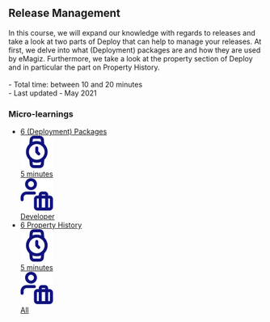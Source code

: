 <div class="ez-academy">
	<div class="ez-academy__body">
		<main class="master">
	<h2 class="title">Release Management</h2>
    <p>
       In this course, we will expand our knowledge with regards to releases and take a look at two parts of Deploy that can help to manage your releases. At first, we delve into what (Deployment) packages are and how they are used by eMagiz. Furthermore, we take a look at the property section of Deploy and in particular the part on Property History.
        </br></br>
        - Total time: between 10 and 20 minutes
        </br>
        - Last updated - May 2021
    </p>
    <h3 class="title">Micro-learnings</h3>
    <ul class="strip-container">
        <li class="strip">
            <a href="../../docs/microlearning/novice-release-management-packages" class="strip__link">
            <label for="" class="strip__label">
                <span>6</span>
                (Deployment) Packages
            </label>
            <div class="strip__attribute">
                <img class="strip__attribute-icon strip__attribute-icon--duration" src="../../img/microlearning/academy_index/icon-duration32.svg"/>
                <div class="strip__attribute-label">5 minutes</div>
            </div>
            <div class="strip__attribute">
                <img class="strip__attribute-icon strip__attribute-icon--roles" src="../../img/microlearning/academy_index/icon-roles32.svg"/>
                <div class="strip__attribute-label">Developer</div>
            </div>
        </a>
        </li>
		<li class="strip">
            <a href="../../docs/microlearning/novice-release-management-property-history" class="strip__link">
            <label for="" class="strip__label">
                <span>6</span>
                Property History
            </label>
            <div class="strip__attribute">
                <img class="strip__attribute-icon strip__attribute-icon--duration" src="../../img/microlearning/academy_index/icon-duration32.svg"/>
                <div class="strip__attribute-label">5 minutes</div>
            </div>
            <div class="strip__attribute">
                <img class="strip__attribute-icon strip__attribute-icon--roles" src="../../img/microlearning/academy_index/icon-roles32.svg"/>
                <div class="strip__attribute-label">All</div>
            </div>
        </a>
        </li>		  
    </ul>
    </main>
    </div>
</div>